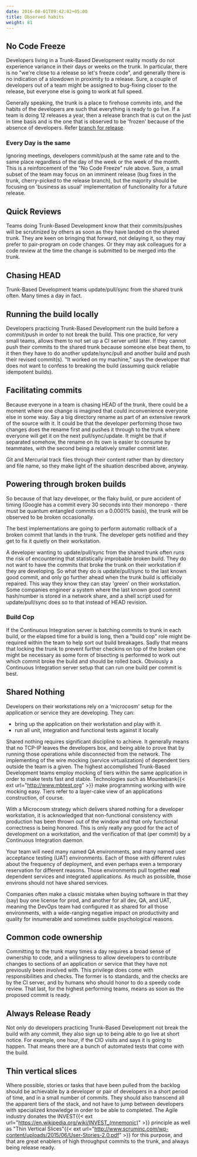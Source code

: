 ```yaml
---
date: 2016-08-01T09:42:02+05:00
title: Observed habits
weight: 81
---
```


## No Code Freeze

Developers living in a Trunk-Based Development reality mostly do not experience variance in their days or weeks on the 
trunk. In particular, there is no "we're close to a release so let's freeze code", and generally there is no indication 
of a slowdown in proximity to a release.  Sure, a couple of developers out of a team might be assigned to bug-fixing closer
to the release, but everyone else is going to work at full speed. 

Generally speaking, the trunk is a place to firehose commits into, and the habits of the developers are such that 
everything is ready to go live. If a team is doing 12 releases a year, then a release branch that is cut on the just in time 
basis and is the one that is observed to be 'frozen' because of the absence of developers. Refer [branch for release](/branch-for-release/).

### Every Day is the same

Ignoring meetings, developers commit/push at the same rate and to the same place regardless of the day of the week or 
the week of the month. This is a reinforcement of the "No Code Freeze" rule above. Sure, a small subset of the team
may focus on an imminent release (bug fixes in the trunk, cherry-picked to the release branch), but the majority
should be focusing on 'business as usual' implementation of functionality for a future release.

## Quick Reviews

Teams doing Trunk-Based Development know that their commits/pushes will be scrutinized by others as soon
as they have landed on the shared trunk. They are keen on bringing that forward, not delaying it, so they may prefer to 
pair-program on code changes. Or they may ask colleagues for a code review at the time the change is submitted to be 
merged into the trunk.

## Chasing HEAD

Trunk-Based Development teams update/pull/sync from the shared trunk often. Many times a day in fact. 

## Running the build locally

Developers practicing Trunk-Based Development run the build before a commit/push in order to not break the build. 
This one practice, for very small teams, allows them to not set up a CI server until later. If they cannot push their 
commits to the shared trunk because someone else beat them, to it then they have to do another update/sync/pull and
another build and push their revised commit(s). "It worked on my machine," says the developer that does not 
want to confess to breaking the build (assuming quick reliable idempotent builds).

## Facilitating commits

Because everyone in a team is chasing HEAD of the trunk, there could be a moment where one change is imagined that
could inconvenience everyone else in some way. Say a big directory rename as part of an extensive rework of the 
source with it. It could be that the developer performing those two changes does the rename first and pushes it through to 
the trunk where everyone will get it on the next pull/sync/update. It might be that if separated somehow, the rename
on its own is easier to consume by teammates, with the second being a relatively smaller commit later.

Git and Mercurial track files through their content rather than by directory and file name, so they make light of the 
situation described above, anyway.

## Powering through broken builds

So because of that lazy developer, or the flaky build, or pure accident of timing (Google has a commit every 30 
seconds into their monorepo - there must be quantum entangled commits on a 0.0001% basis), the trunk will be observed 
to be broken occasionally. 

The best implementations are going to perform automatic rollback of a broken commit that lands in the trunk. The 
developer gets notified and they get to fix it quietly on their workstation.

A developer wanting to update/pull/sync from the shared trunk often runs the risk of encountering that 
statistically improbable broken build. They do not want to have the commits that broke the trunk on their workstation
if they are developing. So what they do is update/pull/sync to the last known good commit, and only go further
ahead when the trunk build is officially repaired. This way they know they can stay 'green' on their workstation. Some 
companies engineer a system where the last known good commit hash/number is stored in a network share, and a shell 
script used for update/pull/sync does so to that instead of HEAD revision.

### Build Cop

If the Continuous Integration server is batching commits to trunk in each build, or the elapsed time for a build is 
long, then a "build cop" role might be required within the team to help sort out build breakages. Sadly that 
means that locking the trunk to prevent further checkins on top of the broken one might be necessary as some form
of bisecting is performed to work out which commit broke the build and should be rolled back. Obviously a Continuous
Integration server setup that can run one build per commit is best.

## Shared Nothing

Developers on their workstations rely on a 'microcosm' setup for the application or service 
they are developing. They can:

* bring up the application on their workstation and play with it. 
* run all unit, integration and functional tests against it locally

Shared nothing requires significant discipline to achieve. It generally means that no TCP-IP leaves the developers 
box, and being able to prove that by running those operations while disconnected from the network.  The 
implementing of the wire mocking (service virtualization) of dependent tiers outside the team is a given. The highest 
accomplished Trunk-Based Development teams employ mocking of tiers within the same application in order to make 
tests fast and stable. Technologies such as Mountebank{{< ext url="http://www.mbtest.org" >}} make 
programming working with wire mocking easy. Tiers refer to a layer-cake view of an applications construction, of course.

With a Microcosm strategy which delivers shared nothing for a developer workstation, it is acknowledged that 
non-functional consistency with production has been thrown out of the window and that only functional correctness
is being honored.  This is only really any good for the act of development on a workstation, and the verification of 
that (per commit) by a Continuous Integration daemon.  

Your team will need many named QA environments, and many named 
user acceptance testing (UAT) environments. Each of those with different rules about the frequency of deployment, and even perhaps even 
a temporary reservation for different reasons. Those environments pull together **real** dependent services 
and integrated applications. As much as possible, those environs should not have shared services. 

Companies often make a classic mistake when buying software in that they (say) buy one license for prod, and another 
for all dev, QA, and UAT, meaning the DevOps team had configured it as shared for all those environments, with a 
wide-ranging negative impact on productivity and quality for innumerable and sometimes subtle psychological reasons.

## Common code ownership

Committing to the trunk many times a day requires a broad sense of ownership to code, and a willingness to allow 
developers to contribute changes to sections of an application or service that they have not previously been involved 
with. This privilege does come with responsibilities and checks. The former is to standards, and the checks are by the CI server, 
and by humans who should honor to do a speedy code review. That last, for the highest performing teams, means as soon
as the proposed commit is ready.

## Always Release Ready

Not only do developers practicing Trunk-Based Development not break the build with any commit, they also sign up to
being able to go live at short notice. For example, one hour, if the CIO visits and says it is going to happen. That
means there are a bunch of automated tests that come with the build.

## Thin vertical slices

Where possible, stories or tasks that have been pulled from the backlog should be achievable by a developer or pair of
developers in a short period of time, and in a small number of commits. They should also transcend all the apparent 
tiers of the stack, and not have to jump between developers with specialized knowledge in order to be able to 
completed. The Agile industry donates the INVEST{{< ext url="https://en.wikipedia.org/wiki/INVEST_(mnemonic)" >}} principle 
as well as "Thin Vertical Slices"{{< ext url="http://www.scruminc.com/wp-content/uploads/2015/06/User-Stories-2.0.pdf" >}} 
for this purpose, and that are great enablers of high throughput commits to the trunk, and always being release ready.

